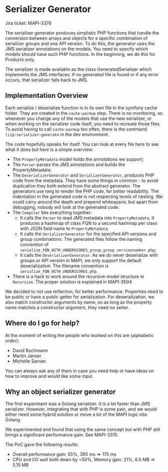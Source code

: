# Serializer Generator
Jira ticket: MAPI-3376

The serializer generator produces simplistic PHP functions that handle the conversion between arrays and objects for a
specific combination of serializer groups and one API version. To do this, the generator uses the JMS serializer
annotations on the models. You need to specify which models should have such PHP functions. In the beginning, we do this
for Products only.

The serializer is made available as the class GeneratedSerializer which implements the JMS interfaces. If no generated
file is found or if any error occurs, that serializer falls back to JMS.

## Implementation Overview

Each serialize / deserialize function is in its own file in the symfony cache folder. They are created in the
`cache:warmup` step. There is no monitoring, so whenever you change any of the models that use the new serializer, or
when working on the serializer code itself, you need to recreate those files. To avoid having to call `cache:warmup` too
often, there is the command `liip:serializer:generate` in the dev environment.

The code hopefully speaks for itself. You can look at every file here to see what it does but here is a simple overview: 
- The `PropertyMetadata` model holds the annotations we support;
- The `Parser` parses the JMS annotations and builds the PropertyMetadata;
- The `DeserializerGenerator` and `SerializerGenerator`, produces PHP code from the metadata.
  They have some things in common - to avoid duplication they both extend from the abstract generator.
  The generators use twig to render the PHP code, for better readability.
  The indentation in the generated code is not respecting levels of nesting. We could carry around the depth and prepend
  whitespace, but apart from debugging, nobody will look at the generated code.
- The `Compiler` ties everything together:
    - It calls the `Parser` to read JMS metadata into `PropertyMetadata`. It produces a hashmap of class FQN to a
      second hashmap per class with JSON field name to `PropertyMetadata`;
    - It calls the `SerializerGenerator` for the specified API versions and group combinations. The generated files
      follow the naming convention of `serialize_FQN_WITH_UNDERSCORES_group_group_versionnumber.php`;
    - It calls the `DeserializerGenerator`. As we do never deserialize with groups or API version in MAPI, we only
      support the default deserialization. The filename convention is `serialize_FQN_WITH_UNDERSCORES.php`.
- There is a hack to work around the recursive model structure in `Recursion`.
  The proper solution is explained in MAPI-3504.

We decided to not use reflection, for better performance. Properties need to be public or have a public getter for
serialization. For deserialization, we also match constructor arguments by name, so as long as the property name matches
a constructor argument, they need no setter.

## Where do I go for help?

At the moment of writing the people who worked on this are (alphabetic order): 
- David Buchmann 
- Martin Janser
- Michelle Sanver. 

You can always ask any of them in case you need help or have ideas on how to improve and would like some input. 

## Why an object serializer generator

The first experiment was a Golang serializer. It is a lot faster than JMS serializer. However, integrating that with PHP
is some pain, and we would either need some hybrid solution or move a lot of the MAPI logic into Golang.

We experimented and found that using the same concept but with PHP still brings a significant performance gain.
See MAPI-3315.

The PoC gave the following results:
* Overall performance gain: 55%, 390 ms => 175 ms
* CPU and I/O wait both down by ~50%, Memory gain: 21%, 6.5 MB => 5.15 MB
